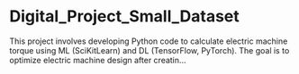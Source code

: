 # Digital_Project_Small_Dataset
This project involves developing Python code to calculate electric machine torque using ML (SciKitLearn) and DL (TensorFlow, PyTorch). The goal is to optimize electric machine design after creatin…
